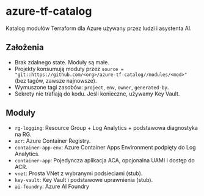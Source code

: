 # azure-tf-catalog

Katalog modułów Terraform dla Azure używany przez ludzi i asystenta AI.

## Założenia
- Brak zdalnego state. Moduły są małe.
- Projekty konsumują moduły przez `source = "git::https://github.com/<org>/azure-tf-catalog//modules/<mod>"` (bez tagów, zawsze najnowsze).
- Wymuszone tagi zasobów: `project`, `env`, `owner`, `generated-by`.
- Sekrety nie trafiają do kodu. Jeśli konieczne, używamy Key Vault.

## Moduły
- `rg-logging`: Resource Group + Log Analytics + podstawowa diagnostyka na RG.
- `acr`: Azure Container Registry.
- `container-app-env`: Azure Container Apps Environment podpięty do Log Analytics.
- `container-app`: Pojedyncza aplikacja ACA, opcjonalna UAMI i dostęp do ACR.
- `vnet`: Prosta VNet z wybranymi podsieciami (stub).
- `key-vault`: Key Vault i podstawowe uprawnienia (stub).
- `ai-foundry`: Azure AI Foundry

